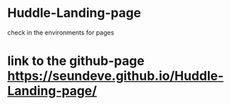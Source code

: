# Huddle-Landing-page
check in the environments for pages
# link to the github-page https://seundeve.github.io/Huddle-Landing-page/
